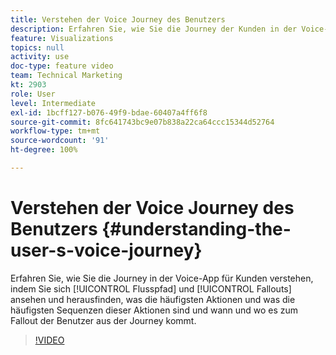 ```yaml
---
title: Verstehen der Voice Journey des Benutzers
description: Erfahren Sie, wie Sie die Journey der Kunden in der Voice-App verstehen, indem Sie sich Flusspfad und Fallouts ansehen und herausfinden, was die häufigsten Aktionen und was die häufigsten Sequenzen dieser Aktionen sind und wann und wo es zum Fallout der Benutzer aus der Journey kommt.
feature: Visualizations
topics: null
activity: use
doc-type: feature video
team: Technical Marketing
kt: 2903
role: User
level: Intermediate
exl-id: 1bcff127-b076-49f9-bdae-60407a4ff6f8
source-git-commit: 8fc641743bc9e07b838a22ca64ccc15344d52764
workflow-type: tm+mt
source-wordcount: '91'
ht-degree: 100%

---
```


# Verstehen der Voice Journey des Benutzers {#understanding-the-user-s-voice-journey}

Erfahren Sie, wie Sie die Journey in der Voice-App für Kunden verstehen, indem Sie sich [!UICONTROL Flusspfad] und [!UICONTROL Fallouts] ansehen und herausfinden, was die häufigsten Aktionen und was die häufigsten Sequenzen dieser Aktionen sind und wann und wo es zum Fallout der Benutzer aus der Journey kommt.

>[!VIDEO](https://video.tv.adobe.com/v/27226/?quality=12&learn=on)
